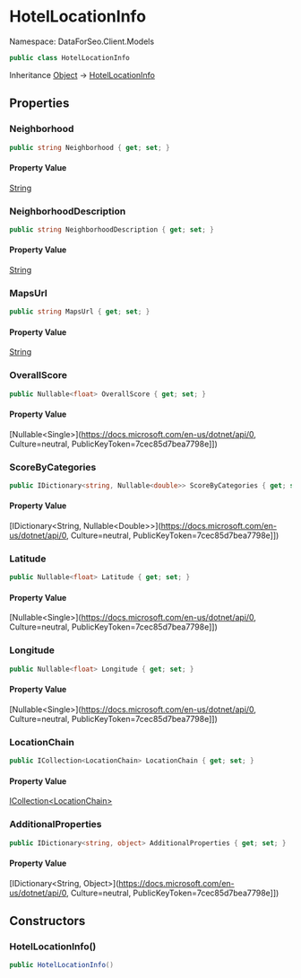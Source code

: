 # HotelLocationInfo

Namespace: DataForSeo.Client.Models

```csharp
public class HotelLocationInfo
```

Inheritance [Object](https://docs.microsoft.com/en-us/dotnet/api/Object) → [HotelLocationInfo](./HotelLocationInfo.md)

## Properties

### **Neighborhood**

```csharp
public string Neighborhood { get; set; }
```

#### Property Value

[String](https://docs.microsoft.com/en-us/dotnet/api/String)<br>

### **NeighborhoodDescription**

```csharp
public string NeighborhoodDescription { get; set; }
```

#### Property Value

[String](https://docs.microsoft.com/en-us/dotnet/api/String)<br>

### **MapsUrl**

```csharp
public string MapsUrl { get; set; }
```

#### Property Value

[String](https://docs.microsoft.com/en-us/dotnet/api/String)<br>

### **OverallScore**

```csharp
public Nullable<float> OverallScore { get; set; }
```

#### Property Value

[Nullable&lt;Single&gt;](https://docs.microsoft.com/en-us/dotnet/api/0, Culture=neutral, PublicKeyToken=7cec85d7bea7798e]])<br>

### **ScoreByCategories**

```csharp
public IDictionary<string, Nullable<double>> ScoreByCategories { get; set; }
```

#### Property Value

[IDictionary&lt;String, Nullable&lt;Double&gt;&gt;](https://docs.microsoft.com/en-us/dotnet/api/0, Culture=neutral, PublicKeyToken=7cec85d7bea7798e]])<br>

### **Latitude**

```csharp
public Nullable<float> Latitude { get; set; }
```

#### Property Value

[Nullable&lt;Single&gt;](https://docs.microsoft.com/en-us/dotnet/api/0, Culture=neutral, PublicKeyToken=7cec85d7bea7798e]])<br>

### **Longitude**

```csharp
public Nullable<float> Longitude { get; set; }
```

#### Property Value

[Nullable&lt;Single&gt;](https://docs.microsoft.com/en-us/dotnet/api/0, Culture=neutral, PublicKeyToken=7cec85d7bea7798e]])<br>

### **LocationChain**

```csharp
public ICollection<LocationChain> LocationChain { get; set; }
```

#### Property Value

[ICollection&lt;LocationChain&gt;](./LocationChain.md)<br>

### **AdditionalProperties**

```csharp
public IDictionary<string, object> AdditionalProperties { get; set; }
```

#### Property Value

[IDictionary&lt;String, Object&gt;](https://docs.microsoft.com/en-us/dotnet/api/0, Culture=neutral, PublicKeyToken=7cec85d7bea7798e]])<br>

## Constructors

### **HotelLocationInfo()**

```csharp
public HotelLocationInfo()
```
